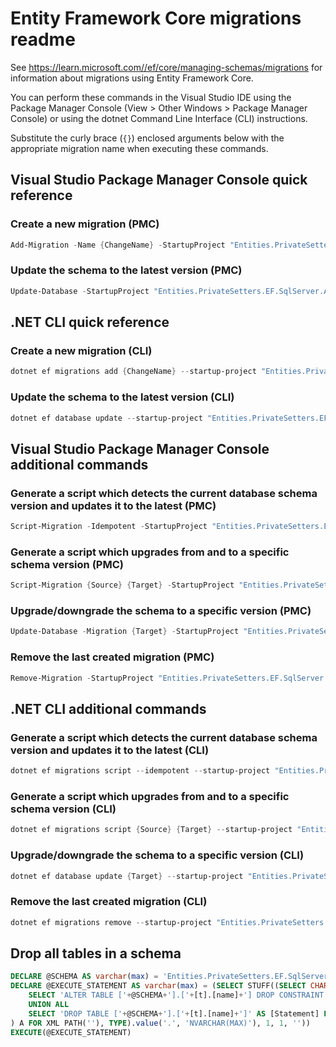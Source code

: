 # Entity Framework Core migrations readme

See <https://learn.microsoft.com//ef/core/managing-schemas/migrations> for information about migrations using Entity Framework Core.

You can perform these commands in the Visual Studio IDE using the Package Manager Console (View > Other Windows > Package Manager Console) or using the dotnet Command Line Interface (CLI) instructions.

Substitute the curly brace (`{}`) enclosed arguments below with the appropriate migration name when executing these commands.

## Visual Studio Package Manager Console quick reference

### Create a new migration (PMC)

```powershell
Add-Migration -Name {ChangeName} -StartupProject "Entities.PrivateSetters.EF.SqlServer.Api" -Project "Entities.PrivateSetters.EF.SqlServer.Infrastructure"
```

### Update the schema to the latest version (PMC)

```powershell
Update-Database -StartupProject "Entities.PrivateSetters.EF.SqlServer.Api" -Project "Entities.PrivateSetters.EF.SqlServer.Infrastructure"
```

## .NET CLI quick reference

### Create a new migration (CLI)

```powershell
dotnet ef migrations add {ChangeName} --startup-project "Entities.PrivateSetters.EF.SqlServer.Api" --project "Entities.PrivateSetters.EF.SqlServer.Infrastructure"
```

### Update the schema to the latest version (CLI)

```powershell
dotnet ef database update --startup-project "Entities.PrivateSetters.EF.SqlServer.Api" --project "Entities.PrivateSetters.EF.SqlServer.Infrastructure"
```

## Visual Studio Package Manager Console additional commands

### Generate a script which detects the current database schema version and updates it to the latest (PMC)

```powershell
Script-Migration -Idempotent -StartupProject "Entities.PrivateSetters.EF.SqlServer.Api" -Project "Entities.PrivateSetters.EF.SqlServer.Infrastructure"
```

### Generate a script which upgrades from and to a specific schema version (PMC)

```powershell
Script-Migration {Source} {Target} -StartupProject "Entities.PrivateSetters.EF.SqlServer.Api" -Project "Entities.PrivateSetters.EF.SqlServer.Infrastructure"
```

### Upgrade/downgrade the schema to a specific version (PMC)

```powershell
Update-Database -Migration {Target} -StartupProject "Entities.PrivateSetters.EF.SqlServer.Api" -Project "Entities.PrivateSetters.EF.SqlServer.Infrastructure"
```

### Remove the last created migration (PMC)

```powershell
Remove-Migration -StartupProject "Entities.PrivateSetters.EF.SqlServer.Api" -Project "Entities.PrivateSetters.EF.SqlServer.Infrastructure"
```

## .NET CLI additional commands

### Generate a script which detects the current database schema version and updates it to the latest (CLI)

```powershell
dotnet ef migrations script --idempotent --startup-project "Entities.PrivateSetters.EF.SqlServer.Api" --project "Entities.PrivateSetters.EF.SqlServer.Infrastructure"
```

### Generate a script which upgrades from and to a specific schema version (CLI)

```powershell
dotnet ef migrations script {Source} {Target} --startup-project "Entities.PrivateSetters.EF.SqlServer.Api" --project "Entities.PrivateSetters.EF.SqlServer.Infrastructure"
```

### Upgrade/downgrade the schema to a specific version (CLI)

```powershell
dotnet ef database update {Target} --startup-project "Entities.PrivateSetters.EF.SqlServer.Api" --project "Entities.PrivateSetters.EF.SqlServer.Infrastructure"
```

### Remove the last created migration (CLI)

```powershell
dotnet ef migrations remove --startup-project "Entities.PrivateSetters.EF.SqlServer.Api" --project "Entities.PrivateSetters.EF.SqlServer.Infrastructure"
```

## Drop all tables in a schema

```sql
DECLARE @SCHEMA AS varchar(max) = 'Entities.PrivateSetters.EF.SqlServer'
DECLARE @EXECUTE_STATEMENT AS varchar(max) = (SELECT STUFF((SELECT CHAR(13) + CHAR(10) + [Statement] FROM (
    SELECT 'ALTER TABLE ['+@SCHEMA+'].['+[t].[name]+'] DROP CONSTRAINT ['+[fk].[name]+']' AS [Statement] FROM [sys].[foreign_keys] AS [fk] INNER JOIN [sys].[tables] AS [t] ON [t].[object_id] = [fk].[parent_object_id] INNER JOIN [sys].[schemas] AS [s] ON [s].[schema_id] = [t].[schema_id] WHERE [s].[name] = @SCHEMA
    UNION ALL
    SELECT 'DROP TABLE ['+@SCHEMA+'].['+[t].[name]+']' AS [Statement] FROM [sys].[tables] AS [t] INNER JOIN [sys].[schemas] AS [s] ON [s].[schema_id] = [t].[schema_id] WHERE [s].[name] = @SCHEMA
) A FOR XML PATH(''), TYPE).value('.', 'NVARCHAR(MAX)'), 1, 1, ''))
EXECUTE(@EXECUTE_STATEMENT)
```
